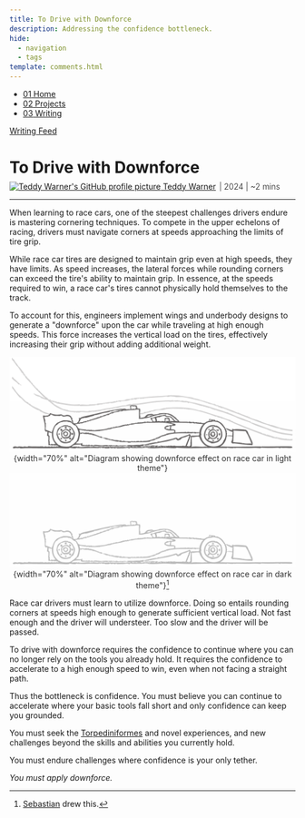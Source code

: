 ```yaml
---
title: To Drive with Downforce
description: Addressing the confidence bottleneck.
hide:
  - navigation
  - tags
template: comments.html
---
```


<head>
  <meta charset="UTF-8">
  <meta name="viewport" content="width=device-width, initial-scale=1.0">
  
  <!-- Primary Meta Tags -->
  <meta name="title" content="To Drive with Downforce - Teddy Warner">
  <meta name="description" content="Explore the concept of downforce in racing, its engineering principles, and the psychological aspects of confidence in high-speed driving, drawing parallels to personal growth and overcoming challenges.">
  <meta name="keywords" content="Confidence, Racing, Downforce, Personal growth, Motorsport, Cornering techniques, Self-improvement, Racing metaphor, Challenges, Personal development">
  <meta name="author" content="Teddy Warner">
  <meta name="robots" content="index, follow">
  
  <!-- Open Graph / Facebook -->
  <meta property="og:type" content="website">
  <meta property="og:url" content="https://teddywarner.org/writings/downforce/">
  <meta property="og:title" content="To Drive with Downforce - Teddy Warner">
  <meta property="og:description" content="Addressing the confidence bottleneck.">
  <meta property="og:image" content="https://teddywarner.org/assets/images/thumb.png">
  <meta property="og:image:type" content="image/png">
  <meta property="og:image:width" content="1200">
  <meta property="og:image:height" content="630">

  <!-- Twitter -->
  <meta property="twitter:card" content="summary_large_image">
  <meta property="twitter:url" content="https://teddywarner.org/writings/downforce/">
  <meta property="twitter:title" content="To Drive with Downforce - Teddy Warner">
  <meta property="twitter:description" content="Addressing the confidence bottleneck.">
  <meta property="twitter:image" content="https://teddywarner.org/assets/images/thumb.png">

  <!-- Existing resource links -->
  <script src="https://kit.fontawesome.com/79ff35ecec.js" crossorigin="anonymous"></script>
  <link rel="preconnect" href="https://fonts.googleapis.com">
  <link rel="preconnect" href="https://fonts.gstatic.com" crossorigin>
  <link href="https://fonts.googleapis.com/css2?family=Crimson+Pro:ital,wght@0,200..900;1,200..900&display=swap" rel="stylesheet">
  <link href="https://fonts.googleapis.com/css2?family=Crimson+Pro:ital,wght@0,200..900;1,200..900&family=JetBrains+Mono:ital,wght@0,100..800;1,100..800&display=swap" rel="stylesheet">
  <link rel="stylesheet" href="../../assets/css/projects/project.css">
</head>

  <nav class="main-navigation">
    <ul>
      <li><a class="home" href="https://teddywarner.com"><span class="navnum">01</span> Home</a></li>
      <li><a class="proj" href="https://teddywarner.com/proj/"><span class="navnum">02</span> Projects</a></li>
      <li><a class="writ" href="https://teddywarner.com/writ/"><span class="navnum">03</span> Writing</a></li>
    </ul>
  </nav>

<div class="return2feed"><a href="https://teddywarner.org/writ"><i class="fa-solid fa-arrow-left-long"></i> Writing Feed</a></div>

# To Drive with Downforce

<div style="margin-top: -0.8em;">
  <span class="abtlinks"><a href="https://x.com/WarnerTeddy"><img src="https://avatars.githubusercontent.com/u/48384497" alt="Teddy Warner's GitHub profile picture" class="profilepic"><span class="abt" id="name"> Teddy Warner</a><span class="abt" style="font-weight: 300; padding-left: 6px;"><span class="year">| 2024 </span>| <span class="readTime"><i class="far fa-clock"></i> ~2 mins</span></span></span></span>
  <span class="share" style=" color: inherit;">
  <a class="fb" title="Share on Facebook" href="https://www.facebook.com/sharer/sharer.php?u=https://teddywarner.org/writings/downforce/"><i class="fa-brands fa-facebook"></i></a>
  <a class="twitter" title="Share on Twitter" href="https://twitter.com/intent/tweet?url=https://teddywarner.org/writings/downforce/&text="><i class="fa-brands fa-x-twitter"></i></a>
  <a class="pin" title="Share on Pinterest" href="https://pinterest.com/pin/create/button/?url=https://teddywarner.org/writings/downforce/&media=&description="><i class="fa-brands fa-pinterest"></i></a>
  <a class="ln" title="Share on LinkedIn" href="https://www.linkedin.com/shareArticle?mini=true&url=https://teddywarner.org/writings/downforce/"><i class="fab fa-linkedin"></i></a>
  <a class="email" title="Share via Email" href="mailto:info@example.com?&subject=&cc=&bcc=&body=https://teddywarner.org/writings/downforce/%0A"><i class="fa-solid fa-paper-plane"></i></a>
  </span>
</div>

---

When learning to race cars, one of the steepest challenges drivers endure is mastering cornering techniques. To compete in the upper echelons of racing, drivers must navigate corners at speeds approaching the limits of tire grip. 

While race car tires are designed to maintain grip even at high speeds, they have limits. As speed increases, the lateral forces while rounding corners can exceed the tire's ability to maintain grip. In essence, at the speeds required to win, a race car's tires cannot physically hold themselves to the track.

To account for this, engineers implement wings and underbody designs to generate a "downforce" upon the car while traveling at high enough speeds. This force increases the vertical load on the tires, effectively increasing their grip without adding additional weight.

<center style="opacity:90%;">

 ![](../assets/images/force/light.png#only-light){width="70%" alt="Diagram showing downforce effect on race car in light theme"}
 ![](../assets/images/force/dark.png#only-dark){width="70%" alt="Diagram showing downforce effect on race car in dark theme"}[^1]

</center>

Race car drivers must learn to utilize downforce. Doing so entails rounding corners at speeds high enough to generate sufficient vertical load. Not fast enough and the driver will understeer. Too slow and the driver will be passed.

To drive with downforce requires the confidence to continue where you can no longer rely on the tools you already hold. It requires the confidence to accelerate to a high enough speed to win, even when not facing a straight path.

Thus the bottleneck is confidence. You must believe you can continue to accelerate where your basic tools fall short and only confidence can keep you grounded.

You must seek the [Torpediniformes](https://teddywarner.org/writings/torpediniformes/) and novel experiences, and new challenges beyond the skills and abilities you currently hold.

You must endure challenges where confidence is your only tether.

*You must apply downforce.*

[^1]: [Sebastian](https://www.instagram.com/by_tatian/) drew this.
[^2]: https://driver61.com/uni/different-corner-technique/
[^3]: https://www.reddit.com/r/EASPORTSWRC/comments/ljkyy2/what_is_the_fastest_cornering_technique/